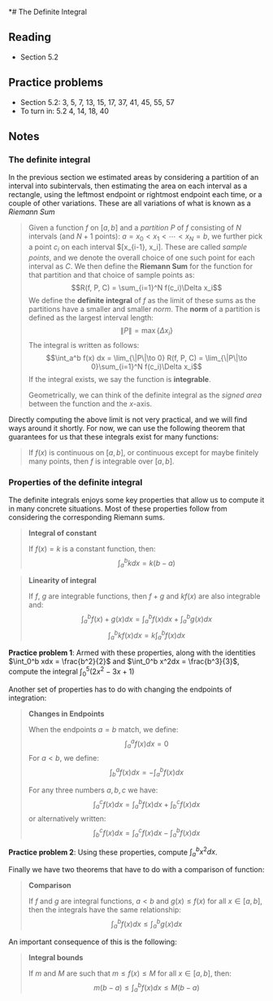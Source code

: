 *# The Definite Integral

## Reading

- Section 5.2

## Practice problems

- Section 5.2: 3, 5, 7, 13, 15, 17, 37, 41, 45, 55, 57
- To turn in: 5.2 4, 14, 18, 40

## Notes

### The definite integral

In the previous section we estimated areas by considering a partition of an interval into subintervals, then estimating the area on each interval as a rectangle, using the leftmost endpoint or rightmost endpoint each time, or a couple of other variations. These are all variations of what is known as a *Riemann Sum*

> Given a function $f$ on $[a, b]$ and a *partition* $P$ of $f$ consisting of $N$ intervals (and $N+1$ points): $a = x_0 < x_1 < \cdots < x_{N} = b$, we further pick a point $c_i$ on each interval $[x_{i-1}, x_i]. These are called *sample points*, and we denote the overall choice of one such point for each interval as $C$. We then define the **Riemann Sum** for the function for that partition and that choice of sample points as:
> $$R(f, P, C) = \sum_{i=1}^N f(c_i)\Delta x_i$$
> We define the **definite integral** of $f$ as the limit of these sums as the partitions have a smaller and smaller *norm*. The **norm** of a partition is defined as the largest interval length:
> $$\|P\| = \max\{\Delta x_i\}$$
> The integral is written as follows:
> $$\int_a^b f(x) dx = \lim_{\|P\|\to 0} R(f, P, C) = \lim_{\|P\|\to 0}\sum_{i=1}^N f(c_i)\Delta x_i$$
> If the integral exists, we say the function is **integrable**.
>
> Geometrically, we can think of the definite integral as the *signed area* between the function and the $x$-axis.

Directly computing the above limit is not very practical, and we will find ways around it shortly. For now, we can use the following theorem that guarantees for us that these integrals exist for many functions:
> If $f(x)$ is continuous on $[a, b]$, or continuous except for maybe finitely many points, then $f$ is integrable over $[a, b]$.

### Properties of the definite integral

The definite integrals enjoys some key properties that allow us to compute it in many concrete situations. Most of these properties follow from considering the corresponding Riemann sums.

> **Integral of constant**
>
> If $f(x)=k$ is a constant function, then:
> $$\int_a^b k dx = k (b-a)$$

> **Linearity of integral**
>
> If $f$, $g$ are integrable functions, then $f+g$ and $kf(x)$ are also integrable and:
> $$\int_a^b f(x) + g(x)dx = \int_a^b f(x)dx + \int_a^b g(x)dx$$
> $$\int_a^b k f(x)dx = k\int_a^b f(x)dx$$

**Practice problem 1**: Armed with these properties, along with the identities $\int_0^b xdx = \frac{b^2}{2}$ and $\int_0^b x^2dx = \frac{b^3}{3}$, compute the integral $\int_0^5 \left(2x^2-3x+1\right)$

Another set of properties has to do with changing the endpoints of integration:

> **Changes in Endpoints**
>
> When the endpoints $a = b$ match, we define:
> $$\int_a^a f(x)dx = 0$$
> For $a< b$, we define:
> $$\int_b^a f(x)dx = -\int_a^b f(x)dx$$
>
> For any three numbers $a, b, c$ we have:
> $$\int_a^c f(x)dx = \int_a^bf(x)dx + \int_b^c f(x)dx$$
> or alternatively written:
> $$\int_b^c f(x)dx = \int_a^cf(x)dx - \int_a^b f(x)dx$$

**Practice problem 2**: Using these properties, compute $\int_a^b x^2 dx$.

Finally we have two theorems that have to do with a comparison of function:

> **Comparison**
>
> If $f$ and $g$ are integral functions, $a < b$ and $g(x) \leq f(x)$ for all $x\in[a, b]$, then the integrals have the same relationship:
> $$\int_a^b f(x)dx \leq \int_a^b g(x)dx$$

An important consequence of this is the following:

> **Integral bounds**
>
> If $m$ and $M$ are such that $m\leq f(x) \leq M$ for all $x\in[a, b]$, then:
> $$m(b-a)\leq \int_a^b f(x)dx\leq M(b-a)$$
